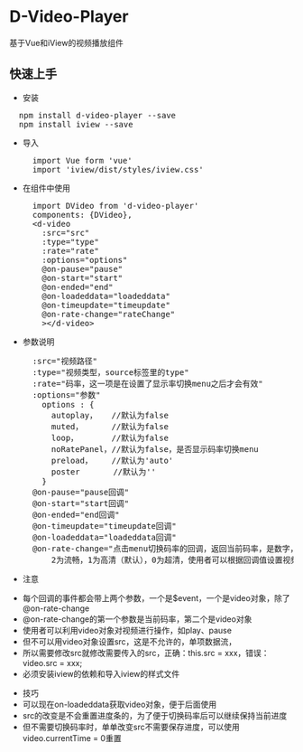 # D-Video-Player
基于Vue和iView的视频播放组件

## 快速上手
* 安装
<pre>
  npm install d-video-player --save
  npm install iview --save
</pre>

* 导入
  <pre>
    import Vue form 'vue'
    import 'iview/dist/styles/iview.css'
  </pre>
* 在组件中使用
  <pre>
    import DVideo from 'd-video-player'
    components: {DVideo},
    &lt;d-video
      :src="src"
      :type="type"
      :rate="rate"
      :options="options"
      @on-pause="pause"
      @on-start="start"
      @on-ended="end"
      @on-loadeddata="loadeddata"
      @on-timeupdate="timeupdate"
      @on-rate-change="rateChange"
      &gt;&lt;/d-video&gt;
  </pre>
* 参数说明
  <pre>
    :src="视频路径"
    :type="视频类型，source标签里的type"
    :rate="码率，这一项是在设置了显示率切换menu之后才会有效"
    :options="参数"
      options : {
        autoplay，   //默认为false
        muted，      //默认为false
        loop，       //默认为false
        noRatePanel，//默认为false，是否显示码率切换menu
        preload，    //默认为'auto'
        poster       //默认为''
      }
    @on-pause="pause回调"
    @on-start="start回调"
    @on-ended="end回调"
    @on-timeupdate="timeupdate回调"
    @on-loadeddata="loadeddata回调"
    @on-rate-change="点击menu切换码率的回调，返回当前码率，是数字，
        2为流畅，1为高清（默认），0为超清，使用者可以根据回调值设置视频播放地址"
  </pre>
* 注意
- 每个回调的事件都会带上两个参数，一个是$event，一个是video对象，除了@on-rate-change
- @on-rate-change的第一个参数是当前码率，第二个是video对象
- 使用者可以利用video对象对视频进行操作，如play、pause
- 但不可以用video对象设置src，这是不允许的，单项数据流，
- 所以需要修改src就修改需要传入的src，正确：this.src = xxx，错误：video.src = xxx;
- 必须安装iview的依赖和导入iview的样式文件

* 技巧
* 可以现在on-loadeddata获取video对象，便于后面使用
* src的改变是不会重置进度条的，为了便于切换码率后可以继续保持当前进度
* 但不需要切换码率时，单单改变src不需要保存进度，可以使用video.currentTime = 0重置